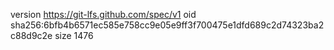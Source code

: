 version https://git-lfs.github.com/spec/v1
oid sha256:6bfb4b6571ec585e758cc9e05e9ff3f700475e1dfd689c2d74323ba2c88d9c2e
size 1476
